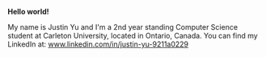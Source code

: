 **Hello world!**

My name is Justin Yu and I'm a 2nd year standing Computer Science student at Carleton University, located in Ontario, Canada. 
You can find my LinkedIn at: www.linkedin.com/in/justin-yu-9211a0229

